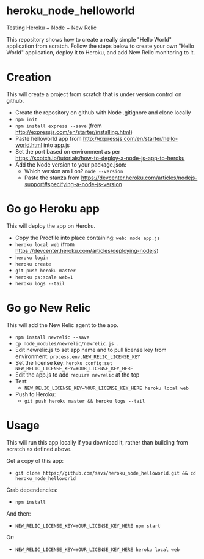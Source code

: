# heroku_node_helloworld

Testing Heroku + Node + New Relic

This repository shows how to create a really simple "Hello World" application from scratch. Follow the steps below to create your own "Hello World" application, deploy it to Heroku, and add New Relic monitoring to it.

# Creation

This will create a project from scratch that is under version control on github.

* Create the repository on github with Node .gitignore and clone locally
* `npm init`
* `npm install express --save` (from http://expressjs.com/en/starter/installing.html)
* Paste helloworld app from http://expressjs.com/en/starter/hello-world.html into app.js
* Set the port based on environment as per https://scotch.io/tutorials/how-to-deploy-a-node-js-app-to-heroku
* Add the Node version to your package.json:
    * Which version am I on? `node --version`
    * Paste the stanza from https://devcenter.heroku.com/articles/nodejs-support#specifying-a-node-js-version

# Go go Heroku app

This will deploy the app on Heroku.

* Copy the Procfile into place containing: `web: node app.js`
* `heroku local web` (from https://devcenter.heroku.com/articles/deploying-nodejs)
* `heroku login`
* `heroku create`
* `git push heroku master`
* `heroku ps:scale web=1`
* `heroku logs --tail`

# Go go New Relic

This will add the New Relic agent to the app.

* `npm install newrelic --save`
* `cp node_modules/newrelic/newrelic.js .`
* Edit newrelic.js to set app name and to pull license key from environment: `process.env.NEW_RELIC_LICENSE_KEY`
* Set the license key: `heroku config:set NEW_RELIC_LICENSE_KEY=YOUR_LICENSE_KEY_HERE`
* Edit the app.js to add `require newrelic` at the top
* Test:
    * `NEW_RELIC_LICENSE_KEY=YOUR_LICENSE_KEY_HERE heroku local web`
* Push to Heroku:
    * `git push heroku master && heroku logs --tail`

# Usage

This will run this app locally if you download it, rather than building from scratch as defined above.

Get a copy of this app:

* `git clone https://github.com/savs/heroku_node_helloworld.git && cd heroku_node_helloworld`

Grab dependencies:

* `npm install`

And then:

* `NEW_RELIC_LICENSE_KEY=YOUR_LICENSE_KEY_HERE npm start`

Or:

* `NEW_RELIC_LICENSE_KEY=YOUR_LICENSE_KEY_HERE heroku local web`

